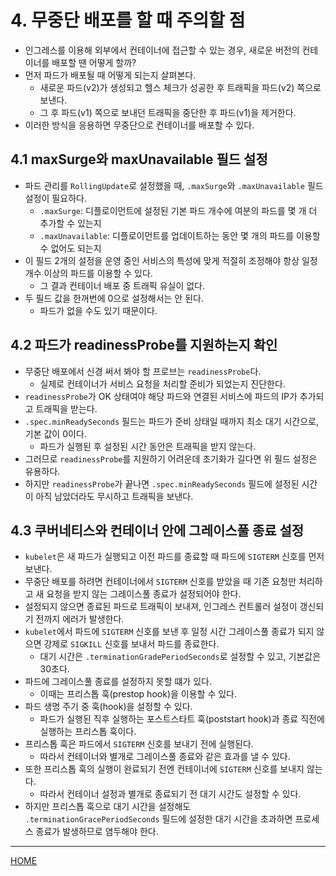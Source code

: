 # 4. 무중단 배포를 할 때 주의할 점

- 인그레스를 이용해 외부에서 컨테이너에 접근할 수 있는 경우, 새로운 버전의 컨테이너를 배포할 땐 어떻게 할까?
- 먼저 파드가 배포될 때 어떻게 되는지 살펴본다.
    - 새로운 파드(v2)가 생성되고 헬스 체크가 성공한 후 트래픽을 파드(v2) 쪽으로 보낸다.
    - 그 후 파드(v1) 쪽으로 보내던 트래픽을 중단한 후 파드(v1)을 제거한다.
- 이러한 방식을 응용하면 무중단으로 컨테이너를 배포할 수 있다.

## 4.1 maxSurge와 maxUnavailable 필드 설정

- 파드 관리를 `RollingUpdate`로 설정했을 때, `.maxSurge`와 `.maxUnavailable` 필드 설정이 필요하다.
    - `.maxSurge`: 디플로이먼트에 설정된 기본 파드 개수에 여분의 파드를 몇 개 더 추가할 수 있는지
    - `.maxUnavailable`: 디플로이먼트를 업데이트하는 동안 몇 개의 파드를 이용할 수 없어도 되는지
- 이 필드 2개의 설정을 운영 중인 서비스의 특성에 맞게 적절히 조정해야 항상 일정 개수 이상의 파드를 이용할 수 있다.
    - 그 결과 컨테이너 배포 중 트래픽 유실이 없다.
- 두 필드 값을 한꺼번에 0으로 설정해서는 안 된다.
    - 파드가 없을 수도 있기 때문이다.

## 4.2 파드가 readinessProbe를 지원하는지 확인

- 무중단 배포에서 신경 써서 봐야 할 프로브는 `readinessProbe`다.
    - 실제로 컨테이너가 서비스 요청을 처리할 준비가 되었는지 진단한다.
- `readinessProbe`가 OK 상태여야 해당 파드와 연결된 서비스에 파드의 IP가 추가되고 트래픽을 받는다.
- `.spec.minReadySeconds` 필드는 파드가 준비 상태일 때까지 최소 대기 시간으로, 기본 값이 0이다.
    - 파드가 실행된 후 설정된 시간 동안은 트래픽을 받지 않는다.
- 그러므로 `readinessProbe`를 지원하기 어려운데 초기화가 길다면 위 필드 설정은 유용하다.
- 하지만 `readinessProbe`가 끝나면 `.spec.minReadySeconds` 필드에 설정된 시간이 아직 남았더라도 무시하고 트래픽을 보낸다.

## 4.3 쿠버네티스와 컨테이너 안에 그레이스풀 종료 설정

- `kubelet`은 새 파드가 실행되고 이전 파드를 종료할 때 파드에 `SIGTERM` 신호를 먼저 보낸다.
- 무중단 배포를 하려면 컨테이너에서 `SIGTERM` 신호를 받았을 때 기존 요청만 처리하고 새 요청을 받지 않는 그레이스풀 종료가 설정되어야 한다.
- 설정되지 않으면 종료된 파드로 트래픽이 보내져, 인그레스 컨트롤러 설정이 갱신되기 전까지 에러가 발생한다.
- `kubelet`에서 파드에 `SIGTERM` 신호를 보낸 후 일정 시간 그레이스풀 종료가 되지 않으면 강제로 `SIGKILL` 신호를 보내서 파드를 종료한다.
    - 대기 시간은 `.terminationGradePeriodSeconds`로 설정할 수 있고, 기본값은 30초다.
- 파드에 그레이스풀 종료를 설정하지 못할 떄가 있다.
    - 이때는 프리스톱 훅(prestop hook)을 이용할 수 있다.
- 파드 생명 주기 중 훅(hook)을 설정할 수 있다.
    - 파드가 실행된 직후 실행하는 포스트스타트 훅(poststart hook)과 종료 직전에 실행하는 프리스톱 훅이다.
- 프리스톱 훅은 파드에서 `SIGTERM` 신호를 보내기 전에 실행된다.
    - 따라서 컨테이너와 별개로 그레이스풀 종료와 같은 효과를 낼 수 있다.
- 또한 프리스톱 훅의 실행이 완료되기 전엔 컨테이너에 `SIGTERM` 신호를 보내지 않는다.
    - 따라서 컨테이너 설정과 별개로 종료되기 전 대기 시간도 설정할 수 있다.
- 하지만 프리스톱 훅으로 대기 시간을 설정해도 `.terminationGracePeriodSeconds` 필드에 설정한 대기 시간을 초과하면 프로세스 종료가 발생하므로 염두해야 한다.

-----
[HOME](./index.md)
